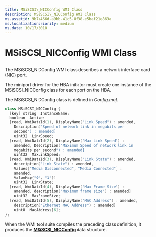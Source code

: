 ```yaml
---
title: MSiSCSI\_NICConfig WMI Class
description: MSiSCSI\_NICConfig WMI Class
ms.assetid: 9b7a466d-a9bb-41c5-8f38-e5baf21e863a
ms.localizationpriority: medium
ms.date: 10/17/2018
---
```


# MSiSCSI\_NICConfig WMI Class


## <span id="ddk_msiscsi_nicconfig_wmi_class_kr"></span><span id="DDK_MSISCSI_NICCONFIG_WMI_CLASS_KR"></span>


The MSiSCSI\_NICConfig WMI class describes a network interface card (NIC) port.

The miniport driver for the HBA initiator must create one instance of the MSiSCSI\_NICConfig class for each port on the HBA.

The MSiSCSI\_NICConfig class is defined in *Config.mof*.

```cpp
class MSiSCSI_NICConfig {
  [key] string  InstanceName;
  boolean  Active;
  [read, WmiDataId(1), DisplayName("Link Speed") : amended, 
    Description("Speed of network link in megabits per 
    second") : amended] 
    uint32  LinkSpeed;
  [read, WmiDataId(2), DisplayName("Max Link Speed") : 
    amended, Description("Maximum Speed of network link in 
    megabits per second") : amended] 
    uint32  MaxLinkSpeed;
  [read, WmiDataId(3), DisplayName("Link State") : amended, 
    description("Link State") : amended, 
    Values{"Media Disconnected", "Media Connected"} : 
    amended,
    ValueMap{"0", "1"}] 
    uint32  LinkState;
  [read, WmiDataId(4), DisplayName("Max Frame Size") : 
    amended, description("Maximum frame size") : amended] 
    uint32  MaxFrameSize;
  [read, WmiDataId(5), DisplayName("MAC Address") : amended, 
    description("Ethernet MAC Address") : amended] 
    uint8  MacAddress[6];
};
```

When the WMI tool suite compiles the preceding class definition, it produces the [**MSiSCSI\_NICConfig**](https://docs.microsoft.com/windows-hardware/drivers/ddi/iscsicfg/ns-iscsicfg-_msiscsi_nicconfig) data structure.

 

 





